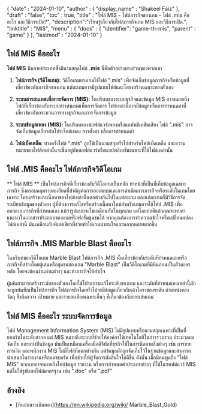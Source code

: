 {
  "date" : "2024-01-10",
  "author" : {
    "display_name" : "Shakeel Faiz"
  },
  "draft" : "false",
  "toc" : true,
  "title" : "ไฟล์ MIS - ไฟล์ภารกิจของเกม - ไฟล์ .mis คืออะไร และวิธีการเปิด?",
  "description":"เรียนรู้เกี่ยวกับไฟล์ภารกิจเกม MIS และวิธีการเปิด.",
  "linktitle" : "MIS",
  "menu" : {
    "docs" : {
      "identifier": "game-th-mis",
      "parent" : "game"
    }
  },
  "lastmod" : "2024-01-10"
}

## ไฟล์ MIS คืออะไร

**ไฟล์ MIS** มีหลายประเภทซึ่งมีนามสกุลไฟล์ **.mis** นี่คือตัวอย่างบางส่วนของพวกเขา

1. **ไฟล์ภารกิจ (วิดีโอเกม):** วิดีโอเกมบางเกมใช้ไฟล์ ".mis" เพื่อจัดเก็บข้อมูลภารกิจหรือข้อมูลที่เกี่ยวข้องกับภารกิจของเกม แต่ละเกมอาจมีรูปแบบไฟล์และโครงสร้างเฉพาะของตัวเอง

2. **ระบบสารสนเทศเพื่อการจัดการ (MIS):** ในบริบทของระบบธุรกิจและข้อมูล MIS อาจหมายถึงไฟล์ที่เกี่ยวข้องกับระบบสารสนเทศเพื่อการจัดการ ไฟล์เหล่านี้อาจมีข้อมูลหรือการกำหนดค่าที่เกี่ยวข้องกับกระบวนการทางธุรกิจและการจัดการข้อมูล

3. **ระบบข้อมูลเพลง (MIS):** ในบริบทของซอฟต์แวร์เพลงหรือแอปพลิเคชันเสียง ไฟล์ ".mis" อาจจัดเก็บข้อมูลเกี่ยวกับโปรเจ็กต์เพลง การตั้งค่า หรือการกำหนดค่า

4. **ไฟล์เบ็ดเตล็ด:** บางครั้งไฟล์ ".mis" ถูกใช้เป็นนามสกุลทั่วไปสำหรับไฟล์เบ็ดเตล็ด และความหมายของไฟล์เหล่านั้นจะขึ้นอยู่กับซอฟต์แวร์หรือแอปพลิเคชันเฉพาะที่ใช้ไฟล์เหล่านั้น

## ไฟล์ .MIS คืออะไร ไฟล์ภารกิจวิดีโอเกม

** ไฟล์ MIS ** เป็นไฟล์ภารกิจที่เกี่ยวข้องกับวิดีโอเกมเป็นหลัก ทำหน้าที่เป็นที่เก็บข้อมูลเฉพาะภารกิจ ซึ่งครอบคลุมรายละเอียดที่สำคัญต่อการออกแบบและการดำเนินการภารกิจหรือระดับในเกมโดยเฉพาะ โครงสร้างและเนื้อหาของไฟล์เหล่านี้แตกต่างกันไปในแต่ละเกม และแต่ละเกมก็มีวิธีการจัดระเบียบข้อมูลของตัวเอง ผู้ที่ต้องการแก้ไขหรือสร้างเนื้อหาใหม่สำหรับเกมอาจใช้ไฟล์ .MIS เพื่อออกแบบภารกิจที่กำหนดเอง แม้ว่ารูปแบบจะไม่เหมือนกันในทุกเกม แต่โดยปกติแล้วคุณจะพบคำแนะนำในเอกสารประกอบของเกมหรือฟอรั่มชุมชนได้ หากคุณต้องการทำความเข้าใจหรือเปลี่ยนแปลงไฟล์เหล่านี้ มันเหมือนกับพิมพ์เขียวที่ช่วยทำให้เกมน่าสนใจและหลากหลายมากขึ้น

## ไฟล์ภารกิจ .MIS Marble Blast คืออะไร

ในบริบทของวิดีโอเกม Marble Blast ไฟล์ภารกิจ .MIS นั้นเกี่ยวข้องกับระดับที่กำหนดเองหรือภารกิจที่สร้างโดยผู้เล่นหรือชุมชนของเกม "Marble Blast" เป็นวิดีโอเกมที่มีหินอ่อนเป็นตัวละครหลัก โดยจะต้องผ่านด่านต่างๆ และทำภารกิจให้สำเร็จ

ผู้เล่นสามารถสร้างระดับของตัวเองโดยใช้โปรแกรมแก้ไขระดับของเกม และระดับที่กำหนดเองเหล่านี้มักจะถูกบันทึกเป็นไฟล์ภารกิจ ไฟล์ภารกิจโดยทั่วไปจะมีข้อมูลเกี่ยวกับเค้าโครงของระดับ ตำแหน่งของวัตถุ สิ่งกีดขวาง เป้าหมาย และรายละเอียดเฉพาะอื่นๆ ที่เกี่ยวข้องกับการเล่นเกม

## ไฟล์ MIS คืออะไร ระบบจัดการข้อมูล

ไฟล์ Management Information System (MIS) ไม่มีรูปแบบหรือนามสกุลเฉพาะที่เป็นที่ยอมรับในระดับสากล แต่ MIS หมายถึงระบบที่ช่วยให้องค์กรใช้เทคโนโลยีในการรวบรวม ประมวลผล จัดเก็บ และแบ่งปันข้อมูล มันเป็นเหมือนเครื่องมือดิจิทัลที่ธุรกิจใช้ในการติดตามสิ่งต่างๆ เช่น การขาย การเงิน และพนักงาน MIS ไม่มีไฟล์ที่แตกต่างกัน แต่ข้อมูลมักถูกจัดเก็บไว้ในฐานข้อมูลและสามารถนำเสนอในรายงานหรือแดชบอร์ด เพื่อช่วยให้ผู้จัดการตัดสินใจได้ดีขึ้น ดังนั้น เมื่อมีคนพูดถึง "ไฟล์ MIS" พวกเขาอาจหมายถึงไฟล์ข้อมูล รายงาน หรือการกำหนดค่าประเภทต่างๆ ที่ใช้ในซอฟต์แวร์ MIS แต่ไม่ใช่รูปแบบไฟล์มาตรฐาน เช่น ".doc" หรือ ".pdf"

## อ้างอิง
* [หินอ่อนระเบิดทอง](https://en.wikipedia.org/wiki/ Marble_Blast_Gold)